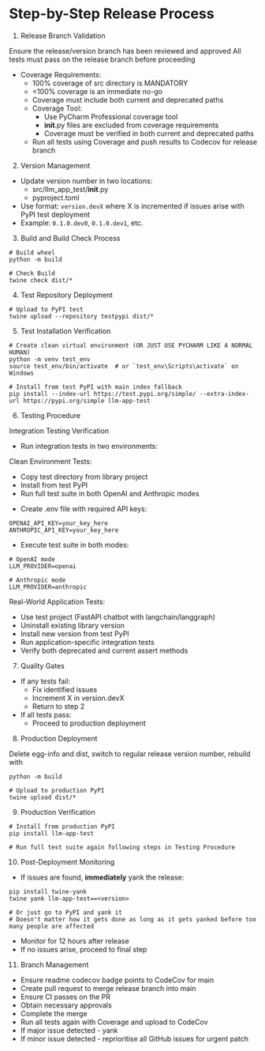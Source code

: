 # Step-by-Step Release Process

1. Release Branch Validation

Ensure the release/version branch has been reviewed and approved
All tests must pass on the release branch before proceeding
- Coverage Requirements:
  * 100% coverage of src directory is MANDATORY
  * <100% coverage is an immediate no-go
  * Coverage must include both current and deprecated paths
  * Coverage Tool:
    - Use PyCharm Professional coverage tool
    - __init__.py files are excluded from coverage requirements
    - Coverage must be verified in both current and deprecated paths
  * Run all tests using Coverage and push results to Codecov for release branch
    
2. Version Management

- Update version number in two locations:
  - src/llm_app_test/__init__.py
  - pyproject.toml
- Use format: `version.devX` where X is incremented if issues arise with PyPI test deployment
- Example: `0.1.0.dev0`, `0.1.0.dev1`, etc.

3. Build and Build Check Process

```
# Build wheel
python -m build

# Check Build
twine check dist/*
```

4. Test Repository Deployment

```
# Upload to PyPI test
twine upload --repository testpypi dist/*
```

5. Test Installation Verification

```
# Create clean virtual environment (OR JUST USE PYCHARM LIKE A NORMAL HUMAN)
python -m venv test_env
source test_env/bin/activate  # or `test_env\Scripts\activate` on Windows

# Install from test PyPI with main index fallback
pip install --index-url https://test.pypi.org/simple/ --extra-index-url https://pypi.org/simple llm-app-test
```

6. Testing Procedure

Integration Testing Verification

- Run integration tests in two environments:

Clean Environment Tests:
   * Copy test directory from library project
   * Install from test PyPI
   * Run full test suite in both OpenAI and Anthropic modes

- Create .env file with required API keys:

```
OPENAI_API_KEY=your_key_here
ANTHROPIC_API_KEY=your_key_here
```

- Execute test suite in both modes:

```
# OpenAI mode
LLM_PROVIDER=openai

# Anthropic mode
LLM_PROVIDER=anthropic
```
Real-World Application Tests:
   * Use test project (FastAPI chatbot with langchain/langgraph)
   * Uninstall existing library version
   * Install new version from test PyPI
   * Run application-specific integration tests
   * Verify both deprecated and current assert methods

7. Quality Gates

- If any tests fail:
  - Fix identified issues
  - Increment X in version.devX
  - Return to step 2
- If all tests pass:
  - Proceed to production deployment

8. Production Deployment

Delete egg-info and dist, switch to regular release version number, rebuild with 

```
python -m build
```

```
# Upload to production PyPI
twine upload dist/*
```

9. Production Verification

```
# Install from production PyPI
pip install llm-app-test

# Run full test suite again following steps in Testing Procedure
```

10. Post-Deployment Monitoring

- If issues are found, **immediately** yank the release:

```
pip install twine-yank
twine yank llm-app-test==<version>

# Or just go to PyPI and yank it 
# Doesn't matter how it gets done as long as it gets yanked before too many people are affected
```

- Monitor for 12 hours after release
- If no issues arise, proceed to final step

11. Branch Management

- Ensure readme codecov badge points to CodeCov for main
- Create pull request to merge release branch into main
- Ensure CI passes on the PR
- Obtain necessary approvals
- Complete the merge
- Run all tests again with Coverage and upload to CodeCov
- If major issue detected - yank
- If minor issue detected - reprioritise all GitHub issues for urgent patch


